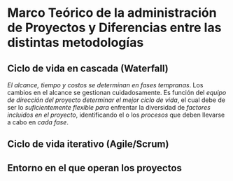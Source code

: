 # Marco Teórico de la administración de Proyectos y Diferencias entre las distintas metodologías
## Ciclo de vida en cascada (Waterfall)
*El alcance, tiempo y costos se determinan en fases tempranas*. Los cambios en el alcance se gestionan cuidadosamente.
Es función del *equipo de dirección del proyecto determinar el mejor ciclo de vida*, el cual debe de ser lo *suficientemente flexible para* enfrentar la diversidad de *factores incluidos en el proyecto*, identificando el o los *procesos* que deben llevarse a cabo en *cada fase*.

## Ciclo de vida iterativo (Agile/Scrum)
## Entorno en el que operan los proyectos
